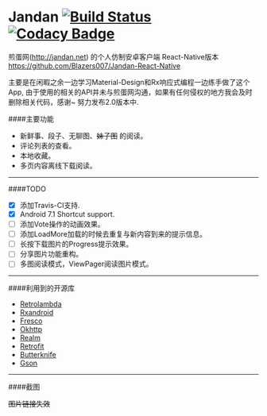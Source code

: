 # Jandan [![Build Status](https://travis-ci.org/Blazers007/Jandan.svg?branch=master)](https://travis-ci.org/Blazers007/Jandan) [![Codacy Badge](https://api.codacy.com/project/badge/Grade/e6da63cf514748e0a389b21f81ae8682)](https://www.codacy.com/app/308802880/Jandan?utm_source=github.com&amp;utm_medium=referral&amp;utm_content=Blazers007/Jandan&amp;utm_campaign=Badge_Grade)
煎蛋网(http://jandan.net) 的个人仿制安卓客户端  React-Native版本 https://github.com/Blazers007/Jandan-React-Native

主要是在闲暇之余一边学习Material-Design和Rx响应式编程一边练手做了这个App, 由于使用的相关的API并未与煎蛋网沟通，如果有任何侵权的地方我会及时删除相关代码，感谢~
努力发布2.0版本中.


####主要功能
- 新鲜事、段子、无聊图、<del>妹子图</del> 的阅读。
- 评论列表的查看。
- 本地收藏。
- 多页内容离线下载阅读。

---
####TODO
- [x] 添加Travis-CI支持.
- [x] Android 7.1 Shortcut support.
- [ ] 添加Vote操作的动画效果。
- [ ] 添加LoadMore加载的时候去重复与新内容到来的提示信息。
- [ ] 长按下载图片的Progress提示效果。
- [ ] 分享图片功能重构。
- [ ] 多图阅读模式，ViewPager阅读图片模式。

---
####利用到的开源库
- [Retrolambda](https://github.com/evant/gradle-retrolambda)
- [Rxandroid](https://github.com/ReactiveX/RxAndroid)
- [Fresco](https://github.com/facebook/fresco)
- [Okhttp](https://github.com/square/okhttp)
- [Realm](https://github.com/realm/realm-java)
- [Retrofit](https://github.com/square/retrofit)
- [Butterknife](https://github.com/JakeWharton/butterknife)
- [Gson](http://mvnrepository.com/artifact/com.google.code.gson/gson/2.2.2)

---
####截图

~~图片链接失效~~

